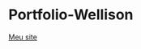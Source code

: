 # Portfolio-Wellison
<a href= "https://wellmendes25.github.io/site-pessoal/" target="_blank">Meu site</a>
